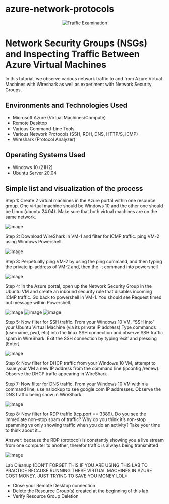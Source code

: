 # azure-network-protocols
<p align="center">
<img src="https://i.imgur.com/Ua7udoS.png" alt="Traffic Examination"/>
</p>

<h1>Network Security Groups (NSGs) and Inspecting Traffic Between Azure Virtual Machines</h1>
In this tutorial, we observe various network traffic to and from Azure Virtual Machines with Wireshark as well as experiment with Network Security Groups. <br />

<h2>Environments and Technologies Used</h2>

- Microsoft Azure (Virtual Machines/Compute)
- Remote Desktop
- Various Command-Line Tools
- Various Network Protocols (SSH, RDH, DNS, HTTP/S, ICMP)
- Wireshark (Protocol Analyzer)

<h2>Operating Systems Used </h2>

- Windows 10 (21H2)
- Ubuntu Server 20.04

<h2>Simple list and visualization of the process</h2>

Step 1: Create 2 virtual machines in the Azure portal within one resource group. One virtual machine should be Windows 10 and the other one should be Linux (ubuntu 24.04). Make sure that both virtual machines are on the same network.

![image](https://github.com/user-attachments/assets/8350af70-f914-403e-bee5-7bc6a88554f1)

Step 2: Download WireShark in VM-1 and filter for ICMP traffic. ping VM-2 using Windows Powershell

![image](https://github.com/user-attachments/assets/d95d2270-d706-43c3-9c33-cc96bb7eefa3)

Step 3: Perpetually ping VM-2 by using the ping command, and then typing the private ip-address of VM-2 and, then the -t command into powershell

![image](https://github.com/user-attachments/assets/641cc265-1143-48b1-b7b8-6045216a041d)

Step 4: In the Azure portal, open up the Network Security Group in the Ubuntu VM and create an inbound security rule that disables incoming ICMP traffic. Go back to powershell in VM-1. You should see Request timed out message within Powershell.

![image](https://github.com/user-attachments/assets/0c24583d-32b3-477e-acb7-27c048cb0243)
![image](https://github.com/user-attachments/assets/e8af99a9-6c90-4e58-98aa-3eb87c954d82)
![image](https://github.com/user-attachments/assets/d944a07a-6778-46ee-853d-ec01ee361982)

Step 5: Now filter for SSH traffic. From your Windows 10 VM, “SSH into” your Ubuntu Virtual Machine (via its private IP address).Type commands (username, pwd, etc) into the linux SSH connection and observe SSH traffic spam in WireShark. Exit the SSH connection by typing ‘exit’ and pressing [Enter]

![image](https://github.com/user-attachments/assets/9f577794-0c0f-4ec3-9ec1-3af61a4e18cb)

Step 6: Now filter for DHCP traffic from your Windows 10 VM, attempt to issue your VM a new IP address from the command line (ipconfig /renew). Observe the DHCP traffc appearing in WireShark


Step 7: Now filter for DNS traffic. From your Windows 10 VM within a command line, use nslookup to see google.com IP addresses. Observe the DNS traffic being show in WireShark.

![image](https://github.com/user-attachments/assets/a036bc76-8aa3-4f06-b811-7a663e56adb0)

Step 8: Now filter for RDP traffic (tcp.port == 3389). Do you see the immediate non-stop spam of traffic? Why do you think it’s non-stop spamming vs only showing traffic when you do an activity? Take your time to think about it...

Answer: because the RDP (protocol) is constantly showing you a live stream from one computer to another, therefor traffic is always being transmitted

![image](https://github.com/user-attachments/assets/29d9f730-c2a9-4038-a79f-7b387d8710c3)

Lab Cleanup (DON’T FORGET THIS IF YOU ARE USING THIS LAB TO PRACTICE BECAUSE RUNNING THESE VIRTUAL MACHINES IN AZURE COST MONEY. JUST TRYING TO SAVE YOU MONEY LOL):
- Close your Remote Desktop connection
- Delete the Resource Group(s) created at the beginning of this lab
- Verify Resource Group Deletion











